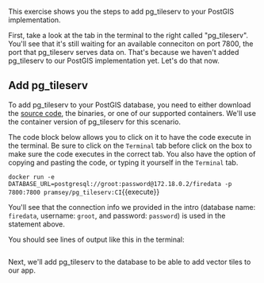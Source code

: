 This exercise shows you the steps to add pg_tileserv to your PostGIS implementation. 

First, take a look at the tab in the terminal to the right called "pg_tileserv". You'll see that it's still waiting for an available conneciton on port 7800, the port that pg_tileserv serves data on. That's because we haven't added pg_tileserv to our PostGIS implementation yet. Let's do that now.

## Add pg_tileserv

To add pg_tileserv to your PostGIS database, you need to either download the [source code](https://github.com/CrunchyData/pg_tileserv), the binaries, or one of our supported containers. We'll use the container version of pg_tileserv for this scenario. 

The code block below allows you to click on it to have the code execute in the terminal. Be sure to click on the ```Terminal``` tab before click on the box to make sure the code executes in the correct tab. You also have the option of copying and pasting the code, or typing it yourself in the ```Terminal``` tab.

```docker run -e DATABASE_URL=postgresql://groot:password@172.18.0.2/firedata -p 7800:7800 pramsey/pg_tileserv:CI```{{execute}}

You'll see that the connection info we provided in the intro (database name: `firedata`, username: `groot`, and password: `password`) is used in the statement above. 

You should see lines of output like this in the terminal:

```sh

```


Next, we'll add pg_tileserv to the database to be able to add vector tiles to our app. 
